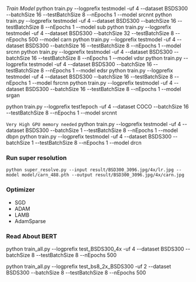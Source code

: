 *Train Model*
python train.py --logprefix testmodel -uf 4 --dataset BSDS300 --batchSize 16 --testBatchSize 8 --nEpochs 1 --model srcnnt
python train.py --logprefix testmodel -uf 4 --dataset BSDS300 --batchSize 16 --testBatchSize 8 --nEpochs 1 --model sub
python train.py --logprefix testmodel -uf 4 --dataset BSDS300 --batchSize 32 --testBatchSize 8 --nEpochs 500 --model carn
python train.py --logprefix testmodel -uf 4 --dataset BSDS300 --batchSize 16 --testBatchSize 8 --nEpochs 1 --model srcnn
python train.py --logprefix testmodel -uf 4 --dataset BSDS300 --batchSize 16 --testBatchSize 8 --nEpochs 1 --model vdsr
python train.py --logprefix testmodel -uf 4 --dataset BSDS300 --batchSize 16 --testBatchSize 8 --nEpochs 1 --model edsr
python train.py --logprefix testmodel -uf 4 --dataset BSDS300 --batchSize 16 --testBatchSize 8 --nEpochs 1 --model fsrcnn
python train.py --logprefix testmodel -uf 4 --dataset BSDS300 --batchSize 16 --testBatchSize 8 --nEpochs 1 --model srgan

python train.py --logprefix test1epoch -uf 4 --dataset COCO --batchSize 16 --testBatchSize 8 --nEpochs 1 --model srcnnt

`Very High GPU memory needed`
python train.py --logprefix testmodel -uf 4 --dataset BSDS300 --batchSize 1 --testBatchSize 8 --nEpochs 1 --model dbpn
python train.py --logprefix testmodel -uf 4 --dataset BSDS300 --batchSize 1 --testBatchSize 8 --nEpochs 1 --model drcn

### Run super resolution
`
python super_resolve.py --input result/BSD300_3096.jpg/4x/lr.jpg --model model/carn_488.pth --output result/BSD300_3096.jpg/4x/carn.jpg
`

### Optimizer
- SGD
- ADAM
- LAMB
- AdamSparse

### Read About BERT
python train_all.py --logprefix test_BSDS300_4x -uf 4 --dataset BSDS300 --batchSize 8 --testBatchSize 8 --nEpochs 500

python train_all.py --logprefix test_bs8_2x_BSDS300 -uf 2 --dataset BSDS300 --batchSize 8 --testBatchSize 8 --nEpochs 500